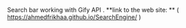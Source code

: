 Search bar working with Gify API . **link to the web site: ** ( https://ahmedfrikhaa.github.io/SearchEngine/ )
